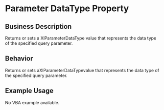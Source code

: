 # Parameter DataType Property

## Business Description
Returns or sets a XlParameterDataType value that represents the data type of the specified query parameter.

## Behavior
Returns or sets aXlParameterDataTypevalue that represents the data type of the specified query parameter.

## Example Usage
No VBA example available.